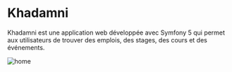 # Khadamni

Khadamni est une application web développée avec Symfony 5 qui permet aux utilisateurs de trouver des emplois, des stages, des cours et des événements.

![home](https://user-images.githubusercontent.com/124181391/236609467-83c4ab4d-c6c0-4f95-9b4e-67e54fa69d92.png)

